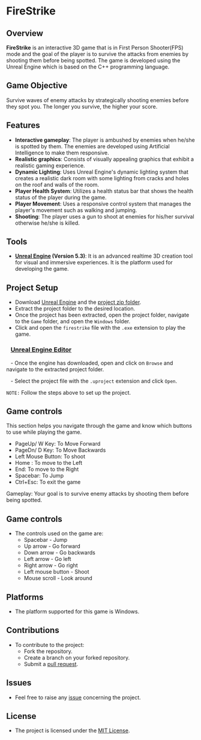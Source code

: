 # FireStrike

## Overview

**FireStrike** is an interactive 3D game that is in First Person Shooter(FPS) mode and the goal of the player is to survive the attacks from enemies by shooting them before being spotted.
The game is developed using the Unreal Engine which is based on the C++ programming language.

## Game Objective

Survive waves of enemy attacks by strategically shooting enemies before they spot you. The longer you survive, the higher your score.

## Features

- **Interactive gameplay**: The player is ambushed by enemies when he/she is spotted by them. The enemies are developed using Artificial Intelligence to make them responsive.
- **Realistic graphics**: Consists of visually appealing graphics that exhibit a realistic gaming experience.
- **Dynamic Lighting**: Uses Unreal Engine's dynamic lighting system that creates a realistic dark room with some lighting from cracks and holes on the roof and walls of the room.
- **Player Health System**: Utilizes a health status bar that shows the health status of the player during the game.
- **Player Movement**: Uses a responsive control system that manages the player's movement such as walking and jumping.
- **Shooting**: The player uses a gun to shoot at enemies for his/her survival otherwise he/she is killed.

## Tools

- **[Unreal Engine](https://www.unrealengine.com/en-US) (Version 5.3)**: It is an advanced realtime 3D creation tool for visual and immersive experiences. It is the platform used for developing the game.

## Project Setup

- Download [Unreal Engine](https://www.unrealengine.com/en-US) and the [project zip folder](https://drive.google.com/file/d/1hby8KRiNbXEwcGlTkxx4I5-G_shlBzTa/view?usp=sharing).
- Extract the project folder to the desired location.
- Once the project has been extracted, open the project folder, navigate to the `Game` folder, and open the `Windows` folder.
- Click and open the `firestrike` file with the `.exe` extension to play the game.

### &nbsp;&nbsp;&nbsp;<ins>Unreal Engine Editor</ins>

&nbsp;&nbsp; - Once the engine has downloaded, open and click on `Browse` and navigate to the extracted project folder.

&nbsp;&nbsp; - Select the project file with the `.uproject` extension and click `Open`.

`NOTE:` Follow the steps above to set up the project.

## Game controls
This section helps you navigate through the game and know which buttons to use while playing the game.
- PageUp/ W Key: To Move Forward
- PageDn/ D Key: To Move Backwards
- Left Mouse Button: To shoot
- Home : To move to the Left
- End: To move to the Right
- Spacebar: To Jump
- Ctrl+Esc: To exit the game
  
Gameplay: Your goal is to survive enemy attacks by shooting them before being spotted.
  

## Game controls
- The controls used on the game are:
  - Spacebar - Jump
  - Up arrow - Go forward
  - Down arrow - Go backwards
  - Left arrow - Go left
  - Right arrow - Go right
  - Left mouse button - Shoot
  - Mouse scroll - Look around

## Platforms

- The platform supported for this game is Windows.

## Contributions

- To contribute to the project:
   - Fork the repository.
   - Create a branch on your forked repository.
   - Submit a [pull request](https://github.com/mikemwai/firestrike/pulls).
 
## Issues

- Feel free to raise any [issue](https://github.com/mikemwai/firestrike/issues) concerning the project.

## License

- The project is licensed under the [MIT License](./LICENSE).
